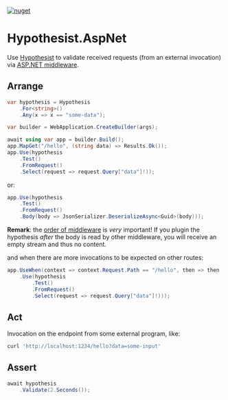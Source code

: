 [![nuget](https://img.shields.io/nuget/v/Hypothesist.AspNet.svg)](https://www.nuget.org/packages/Hypothesist.AspNet/)

# Hypothesist.AspNet

Use [Hypothesist](https://nuget.org/packages/hypothesist) to validate received requests (from an external invocation) via [ASP.NET middleware](https://learn.microsoft.com/en-us/aspnet/core/fundamentals/middleware/).

## Arrange

```c#
var hypothesis = Hypothesis
    .For<string>()
    .Any(x => x == "some-data");
```

```c#
var builder = WebApplication.CreateBuilder(args);

await using var app = builder.Build();
app.MapGet("/hello", (string data) => Results.Ok());
app.Use(hypothesis
    .Test()
    .FromRequest()
    .Select(request => request.Query["data"]!));
```

or:

```csharp
app.Use(hypothesis
    .Test()
    .FromRequest()
    .Body(body => JsonSerializer.DeserializeAsync<Guid>(body)));
```

**Remark**: the [order of middleware](https://learn.microsoft.com/en-us/aspnet/core/fundamentals/middleware/?view=aspnetcore-7.0#middleware-order)
is _very_ important! If you plugin the hypothesis _after_ the body is read by other middleware, you will receive an empty stream and thus no content.

and when there are more invocations to be expected on other routes:

```csharp
app.UseWhen(context => context.Request.Path == "/hello", then => then
    .Use(hypothesis
        .Test()
        .FromRequest()
        .Select(request => request.Query["data"]!)));
```

## Act

Invocation on the endpoint from some external program, like:

```bash
curl 'http://localhost:1234/hello?data=some-input'
```

## Assert

```c#
await hypothesis
    .Validate(2.Seconds());
```
